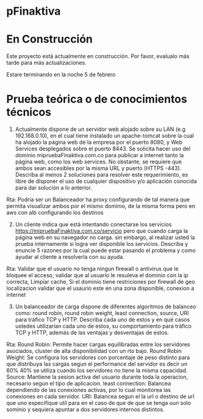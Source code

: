 # pFinaktiva

# En Construcción

Este proyecto está actualmente en construcción. Por favor, evalualo  más tarde para más actualizaciones.

Estare terminando en la noche 5 de febrero

# Prueba teórica o de conocimientos técnicos

1. Actualmente dispone de un servidor web alojado sobre su LAN (e.g
192.168.0.10), en el cual tiene instalado un apache-tomcat sobre la cual ha
alojado la página web de la empresa por el puerto 8080, y Web Services
desplegados sobre el puerto 8443. Se solicita hacer uso del dominio
mipruebaFinaktiva.com.co para publicar a internet tanto la página web, como
los web services. No obstante, se requiere que ambos sean accesibles por la
misma URL y puerto (HTTPS -443). Describa al menos 2 soluciones para resolver
este requerimiento, es libre de disponer el uso de cualquier dispositivo y/o
aplicación conocida para dar solución a lo anterior.

 Rta: Podria ser un Balanceador ha proxy configurando de tal manera que permita visualizar ambos por el mismo dominio, de la misma forma pero en aws con alb configurando los destinos 

2. Un cliente indica que está intentando conectarse los servicios
https://mipruebaFinaktiva.com.co/servicio pero que cuando carga la página
web en su navegador no carga. sin embargo, al realizar usted la prueba
internamente si logra ver disponible los servicios. Describa y enuncie 5 razones
por la cual puede estar pasando el problema y como ayudar al cliente a resolverla
con su ayuda.

 Rta: Validar que el usuario no tenga ningun firewall o antivirus que le bloquee el acceso, validar que al usuario le resuleva el dominio con la ip correcta, Limpiar cache, Si el dominio tiene restriciones por firewall de geo localizacion validar que el usaurio este en una zona disponible, conexion a internet 

3. Un balanceador de carga dispone de diferentes algoritmos de balanceo como:
round robin, round robin weight, least connection, source, URI para tráfico TCP
y HTTP. Describa cada uno de estos y en qué casos ustedes utilizarían cada uno
de estos, su comportamiento para tráfico TCP y HTTP, además de las ventajas y
desventajas de estos.

 Rta: 
  Round Robin: Permite hacer cargas equilibradas entre los servidores asociados, cluster de alta disponibilidad con un rto bajo.
  Round Robin Weight: Se configura los servidores con porcentaje de peso distinto para que distribuya las cargas segun el performance del servidor es decir un 60% 40% se utiliza cuando los servidores no tiene la misma capacidad.
  Source:  Mantiene la sesion activa del usuario durante toda la operacion, necesario segun el tipo de aplicacion.
  least connection: Balancea dependiendo de las conexiones activas, por lo cual monitorea las conexiones en cada servidor.
  URI: Balancea segun el la url o destino de url que uno especifique util para  en el caso de que de que se tenga uun solo sominio y sequiera apuntar a dos  servidores internos  distintos. 
